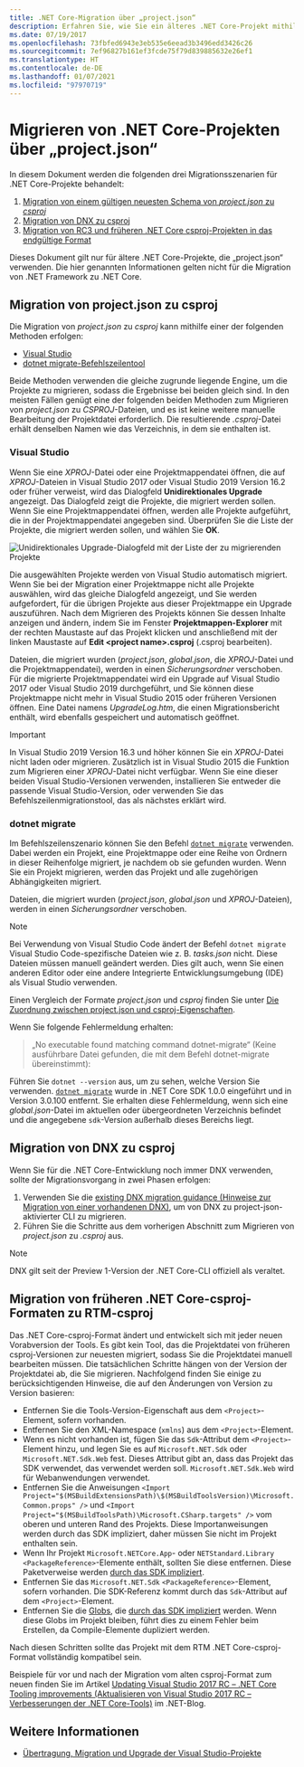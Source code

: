 ```yaml
---
title: .NET Core-Migration über „project.json“
description: Erfahren Sie, wie Sie ein älteres .NET Core-Projekt mithilfe von „project.json“ migrieren.
ms.date: 07/19/2017
ms.openlocfilehash: 73fbfed6943e3eb535e6eead3b3496edd3426c26
ms.sourcegitcommit: 7ef96827b161ef3fcde75f79d839885632e26ef1
ms.translationtype: HT
ms.contentlocale: de-DE
ms.lasthandoff: 01/07/2021
ms.locfileid: "97970719"
---
```

# <a name="migrating-net-core-projects-from-projectjson"></a>Migrieren von .NET Core-Projekten über „project.json“

In diesem Dokument werden die folgenden drei Migrationsszenarien für .NET Core-Projekte behandelt:

1. [Migration von einem gültigen neuesten Schema von *project.json* zu *csproj*](#migration-from-projectjson-to-csproj)
2. [Migration von DNX zu csproj](#migration-from-dnx-to-csproj)
3. [Migration von RC3 und früheren .NET Core csproj-Projekten in das endgültige Format](#migration-from-earlier-net-core-csproj-formats-to-rtm-csproj)

Dieses Dokument gilt nur für ältere .NET Core-Projekte, die „project.json“ verwenden. Die hier genannten Informationen gelten nicht für die Migration von .NET Framework zu .NET Core.

## <a name="migration-from-projectjson-to-csproj"></a>Migration von project.json zu csproj

Die Migration von *project.json* zu *csproj* kann mithilfe einer der folgenden Methoden erfolgen:

- [Visual Studio](#visual-studio)
- [dotnet migrate-Befehlszeilentool](#dotnet-migrate)

Beide Methoden verwenden die gleiche zugrunde liegende Engine, um die Projekte zu migrieren, sodass die Ergebnisse bei beiden gleich sind. In den meisten Fällen genügt eine der folgenden beiden Methoden zum Migrieren von *project.json* zu *CSPROJ*-Dateien, und es ist keine weitere manuelle Bearbeitung der Projektdatei erforderlich. Die resultierende *.csproj*-Datei erhält denselben Namen wie das Verzeichnis, in dem sie enthalten ist.

### <a name="visual-studio"></a>Visual Studio

Wenn Sie eine *XPROJ*-Datei oder eine Projektmappendatei öffnen, die auf *XPROJ*-Dateien in Visual Studio 2017 oder Visual Studio 2019 Version 16.2 oder früher verweist, wird das Dialogfeld **Unidirektionales Upgrade** angezeigt. Das Dialogfeld zeigt die Projekte, die migriert werden sollen. Wenn Sie eine Projektmappendatei öffnen, werden alle Projekte aufgeführt, die in der Projektmappendatei angegeben sind. Überprüfen Sie die Liste der Projekte, die migriert werden sollen, und wählen Sie **OK**.

![Unidirektionales Upgrade-Dialogfeld mit der Liste der zu migrierenden Projekte](media/one-way-upgrade.jpg)

Die ausgewählten Projekte werden von Visual Studio automatisch migriert. Wenn Sie bei der Migration einer Projektmappe nicht alle Projekte auswählen, wird das gleiche Dialogfeld angezeigt, und Sie werden aufgefordert, für die übrigen Projekte aus dieser Projektmappe ein Upgrade auszuführen. Nach dem Migrieren des Projekts können Sie dessen Inhalte anzeigen und ändern, indem Sie im Fenster **Projektmappen-Explorer** mit der rechten Maustaste auf das Projekt klicken und anschließend mit der linken Maustaste auf **Edit \<project name>.csproj** (<Projektname>.csproj bearbeiten).

Dateien, die migriert wurden (*project.json*, *global.json*, die *XPROJ*-Datei und die Projektmappendatei), werden in einen *Sicherungsordner* verschoben. Für die migrierte Projektmappendatei wird ein Upgrade auf Visual Studio 2017 oder Visual Studio 2019 durchgeführt, und Sie können diese Projektmappe nicht mehr in Visual Studio 2015 oder früheren Versionen öffnen. Eine Datei namens *UpgradeLog.htm*, die einen Migrationsbericht enthält, wird ebenfalls gespeichert und automatisch geöffnet.

> [!IMPORTANT]
> In Visual Studio 2019 Version 16.3 und höher können Sie ein *XPROJ*-Datei nicht laden oder migrieren. Zusätzlich ist in Visual Studio 2015 die Funktion zum Migrieren einer *XPROJ*-Datei nicht verfügbar. Wenn Sie eine dieser beiden Visual Studio-Versionen verwenden, installieren Sie entweder die passende Visual Studio-Version, oder verwenden Sie das Befehlszeilenmigrationstool, das als nächstes erklärt wird.

### <a name="dotnet-migrate"></a>dotnet migrate

Im Befehlszeilenszenario können Sie den Befehl [`dotnet migrate`](../tools/dotnet-migrate.md) verwenden. Dabei werden ein Projekt, eine Projektmappe oder eine Reihe von Ordnern in dieser Reihenfolge migriert, je nachdem ob sie gefunden wurden. Wenn Sie ein Projekt migrieren, werden das Projekt und alle zugehörigen Abhängigkeiten migriert.

Dateien, die migriert wurden (*project.json*, *global.json* und *XPROJ*-Dateien), werden in einen *Sicherungsordner* verschoben.

> [!NOTE]
> Bei Verwendung von Visual Studio Code ändert der Befehl `dotnet migrate` Visual Studio Code-spezifische Dateien wie z. B. *tasks.json* nicht. Diese Dateien müssen manuell geändert werden.
> Dies gilt auch, wenn Sie einen anderen Editor oder eine andere Integrierte Entwicklungsumgebung (IDE) als Visual Studio verwenden.

Einen Vergleich der Formate *project.json* und *csproj* finden Sie unter [Die Zuordnung zwischen project.json und csproj-Eigenschaften](../tools/project-json-to-csproj.md).

Wenn Sie folgende Fehlermeldung erhalten:

> „No executable found matching command dotnet-migrate“ (Keine ausführbare Datei gefunden, die mit dem Befehl dotnet-migrate übereinstimmt):

Führen Sie `dotnet --version` aus, um zu sehen, welche Version Sie verwenden. [`dotnet migrate`](../tools/dotnet-migrate.md) wurde in .NET Core SDK 1.0.0 eingeführt und in Version 3.0.100 entfernt.
Sie erhalten diese Fehlermeldung, wenn sich eine *global.json*-Datei im aktuellen oder übergeordneten Verzeichnis befindet und die angegebene `sdk`-Version außerhalb dieses Bereichs liegt.

## <a name="migration-from-dnx-to-csproj"></a>Migration von DNX zu csproj

Wenn Sie für die .NET Core-Entwicklung noch immer DNX verwenden, sollte der Migrationsvorgang in zwei Phasen erfolgen:

1. Verwenden Sie die [existing DNX migration guidance (Hinweise zur Migration von einer vorhandenen DNX)](from-dnx.md), um von DNX zu project-json-aktivierter CLI zu migrieren.
2. Führen Sie die Schritte aus dem vorherigen Abschnitt zum Migrieren von *project.json* zu *.csproj* aus.

> [!NOTE]
> DNX gilt seit der Preview 1-Version der .NET Core-CLI offiziell als veraltet.

## <a name="migration-from-earlier-net-core-csproj-formats-to-rtm-csproj"></a>Migration von früheren .NET Core-csproj-Formaten zu RTM-csproj

Das .NET Core-csproj-Format ändert und entwickelt sich mit jeder neuen Vorabversion der Tools. Es gibt kein Tool, das die Projektdatei von früheren csproj-Versionen zur neuesten migriert, sodass Sie die Projektdatei manuell bearbeiten müssen. Die tatsächlichen Schritte hängen von der Version der Projektdatei ab, die Sie migrieren. Nachfolgend finden Sie einige zu berücksichtigenden Hinweise, die auf den Änderungen von Version zu Version basieren:

- Entfernen Sie die Tools-Version-Eigenschaft aus dem `<Project>`-Element, sofern vorhanden.
- Entfernen Sie den XML-Namespace (`xmlns`) aus dem `<Project>`-Element.
- Wenn es nicht vorhanden ist, fügen Sie das `Sdk`-Attribut dem `<Project>`-Element hinzu, und legen Sie es auf `Microsoft.NET.Sdk` oder `Microsoft.NET.Sdk.Web` fest. Dieses Attribut gibt an, dass das Projekt das SDK verwendet, das verwendet werden soll. `Microsoft.NET.Sdk.Web` wird für Webanwendungen verwendet.
- Entfernen Sie die Anweisungen `<Import Project="$(MSBuildExtensionsPath)\$(MSBuildToolsVersion)\Microsoft.Common.props" />` und `<Import Project="$(MSBuildToolsPath)\Microsoft.CSharp.targets" />` vom oberen und unteren Rand des Projekts. Diese Importanweisungen werden durch das SDK impliziert, daher müssen Sie nicht im Projekt enthalten sein.
- Wenn Ihr Projekt `Microsoft.NETCore.App`- oder `NETStandard.Library` `<PackageReference>`-Elemente enthält, sollten Sie diese entfernen. Diese Paketverweise werden [durch das SDK impliziert](../tools/csproj.md).
- Entfernen Sie das `Microsoft.NET.Sdk` `<PackageReference>`-Element, sofern vorhanden. Die SDK-Referenz kommt durch das `Sdk`-Attribut auf dem `<Project>`-Element.
- Entfernen Sie die [Globs](https://en.wikipedia.org/wiki/Glob_(programming)), die [durch das SDK impliziert](../project-sdk/overview.md#default-includes-and-excludes) werden. Wenn diese Globs im Projekt bleiben, führt dies zu einem Fehler beim Erstellen, da Compile-Elemente dupliziert werden.

Nach diesen Schritten sollte das Projekt mit dem RTM .NET Core-csproj-Format vollständig kompatibel sein.

Beispiele für vor und nach der Migration vom alten csproj-Format zum neuen finden Sie im Artikel [Updating Visual Studio 2017 RC – .NET Core Tooling improvements (Aktualisieren von Visual Studio 2017 RC – Verbesserungen der .NET Core-Tools)](https://devblogs.microsoft.com/dotnet/updating-visual-studio-2017-rc-net-core-tooling-improvements/) im .NET-Blog.

## <a name="see-also"></a>Weitere Informationen

- [Übertragung, Migration und Upgrade der Visual Studio-Projekte](/visualstudio/porting/port-migrate-and-upgrade-visual-studio-projects)
